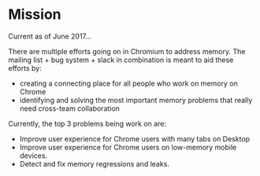 # Mission

Current as of June 2017...

There are multiple efforts going on in Chromium to address memory. The mailing
list + bug system + slack in combination is meant to aid these efforts by:

   * creating a connecting place for all people who work on memory on Chrome
   * identifying and solving the most important memory problems that really need cross-team collaboration

Currently, the top 3 problems being work on are:

   * Improve user experience for Chrome users with many tabs on Desktop
   * Improve user experience for Chrome users on low-memory mobile devices.
   * Detect and fix memory regressions and leaks.
